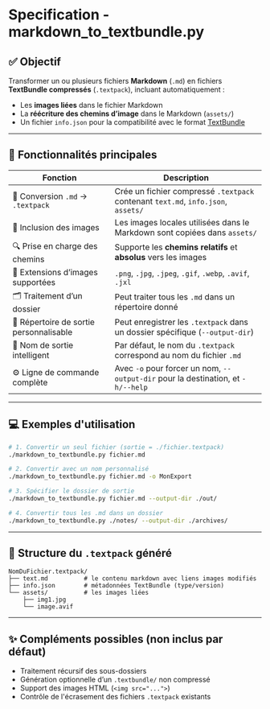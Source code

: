 # Specification - markdown\_to\_textbundle.py

## ✅ Objectif

Transformer un ou plusieurs fichiers **Markdown** (`.md`) en fichiers **TextBundle compressés** (`.textpack`), incluant automatiquement :

- Les **images liées** dans le fichier Markdown
- La **réécriture des chemins d’image** dans le Markdown (`assets/`)
- Un fichier `info.json` pour la compatibilité avec le format [TextBundle](https://textbundle.org)

---

## 📆 Fonctionnalités principales

| Fonction                                | Description                                                                       |
| --------------------------------------- | --------------------------------------------------------------------------------- |
| 🔄 Conversion `.md` → `.textpack`       | Crée un fichier compressé `.textpack` contenant `text.md`, `info.json`, `assets/` |
| 📸 Inclusion des images                 | Les images locales utilisées dans le Markdown sont copiées dans `assets/`         |
| 🔍 Prise en charge des chemins          | Supporte les **chemins relatifs** et **absolus** vers les images                  |
| 🎨 Extensions d’images supportées       | `.png`, `.jpg`, `.jpeg`, `.gif`, `.webp`, `.avif`, `.jxl`                         |
| 🗂️ Traitement d’un dossier             | Peut traiter tous les `.md` dans un répertoire donné                              |
| 📁 Répertoire de sortie personnalisable | Peut enregistrer les `.textpack` dans un dossier spécifique (`--output-dir`)      |
| 🧠 Nom de sortie intelligent            | Par défaut, le nom du `.textpack` correspond au nom du fichier `.md`              |
| ⚙️ Ligne de commande complète           | Avec `-o` pour forcer un nom, `--output-dir` pour la destination, et `-h/--help`  |

---

## 💻 Exemples d'utilisation

```bash
# 1. Convertir un seul fichier (sortie = ./fichier.textpack)
./markdown_to_textbundle.py fichier.md

# 2. Convertir avec un nom personnalisé
./markdown_to_textbundle.py fichier.md -o MonExport

# 3. Spécifier le dossier de sortie
./markdown_to_textbundle.py fichier.md --output-dir ./out/

# 4. Convertir tous les .md dans un dossier
./markdown_to_textbundle.py ./notes/ --output-dir ./archives/
```

---

## 🔧 Structure du `.textpack` généré

```
NomDuFichier.textpack/
├── text.md          # le contenu markdown avec liens images modifiés
├── info.json        # métadonnées TextBundle (type/version)
└── assets/          # les images liées
    ├── img1.jpg
    └── image.avif
```

---

## ✨ Compléments possibles (non inclus par défaut)

- Traitement récursif des sous-dossiers
- Génération optionnelle d’un `.textbundle/` non compressé
- Support des images HTML (`<img src="...">`)
- Contrôle de l'écrasement des fichiers `.textpack` existants

